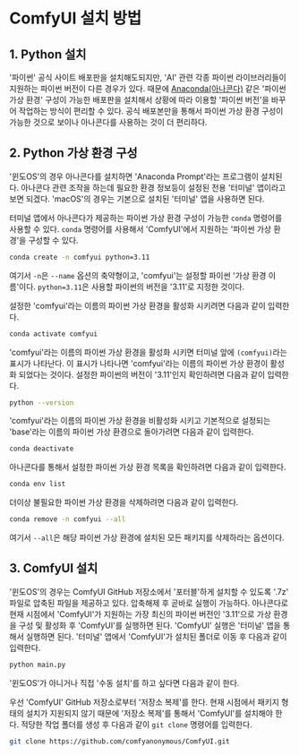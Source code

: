 # ComfyUI 설치 방법

## 1. Python 설치

'파이썬' 공식 사이트 배포판을 설치해도되지만, 'AI' 관련 각종 파이썬 라이브러리들이 지원하는 파이썬 버전이 다른 경우가 있다.
때문에 [Anaconda(아나콘다)](https://www.anaconda.com/) 같은 '파이썬 가상 환경' 구성이 가능한 배포판을 설치해서 상황에 따라 이용할
'파이썬 버전'을 바꾸어 작업하는 방식이 편리할 수 있다. 공식 배포본만을 통해서 파이썬 가상 환경 구성이 가능한 것으로 보이나 아나콘다를 사용하는
것이 더 편리하다.


## 2. Python 가상 환경 구성

'윈도OS'의 경우 아나콘다를 설치하면 'Anaconda Prompt'라는 프로그램이 설치된다. 아나콘다 관련 조작을 하는데 필요한 환경 정보등이 설정된
전용 '터미널' 앱이라고 보면 되겠다. 'macOS'의 경우는 기본으로 설치된 '터미널' 앱을 사용하면 된다.

터미널 앱에서 아나콘다가 제공하는 파이썬 가상 환경 구성이 가능한 `conda` 명령어를 사용할 수 있다. `conda` 명령어를 사용해서 'ComfyUI'에서
지원하는 '파이썬 가상 환경'을 구성할 수 있다.

```bash
conda create -n comfyui python=3.11
```

여기서 `-n`은 `--name` 옵션의 축약형이고, 'comfyui'는 설정할 파이썬 '가상 환경 이름'이다. `python=3.11`은 사용할 파이썬의 버전을
'3.11'로 지정한 것이다.

설정한 'comfyui'라는 이름의 파이썬 가상 환경을 활성화 시키려면 다음과 같이 입력한다.

```bash
conda activate comfyui
```

'comfyui'라는 이름의 파이썬 가상 환경을 활성화 시키면 터미널 앞에 `(comfyui)`라는 표시가 나타난다. 이 표시가 나타나면 'comfyui'라는
이름의 파이썬 가상 환경이 활성화 되었다는 것이다. 설정한 파이썬의 버전이 '3.11'인지 확인하려면 다음과 같이 입력한다.

```bash
python --version
```

'comfyui'라는 이름의 파이썬 가상 환경을 비활성화 시키고 기본적으로 설정되는 'base'라는 이름의 파이썬 가상 환경으로 돌아가려면 다음과 같이
입력한다.

```bash
conda deactivate
```

아나콘다를 통해서 설정한 파이썬 가상 환경 목록을 확인하려면 다음과 같이 입력한다.

```bash
conda env list
```

더이상 불필요한 파이썬 가상 환경을 삭제하려면 다음과 같이 입력한다.

```bash
conda remove -n comfyui --all
```

여기서 `--all`은 해당 파이썬 가상 환경에 설치된 모든 패키지를 삭제하라는 옵션이다.


## 3. ComfyUI 설치

'윈도OS'의 경우는 ComfyUI GitHub 저장소에서 '포터블'하게 설치할 수 있도록 '.7z' 파일로 압축된 파일을 제공하고 있다. 압축해제 후 곧바로
실행이 가능하다. 아나콘다로 현재 시점에서 'ComfyUI'가 지원하는 가장 최신의 파이썬 버전인 '3.11'으로 가상 환경을 구성 및 활성화 후 'ComfyUI'를
실행하면 된다. 'ComfyUI' 실행은 '터미널' 앱을 통해서 실행하면 된다. '터미널' 앱에서 'ComfyUI'가 설치된 폴더로 이동 후 다음과 같이 입력한다.

```bash
python main.py
```

'윈도OS'가 아니거나 직접 '수동 설치'를 하고 싶다면 다음과 같이 한다.

우선 'ComfyUI' GitHub 저장소로부터 '저장소 복제'를 한다. 현재 시점에서 패키지 형태의 설치가 지원되지 않기 때문에 '저장소 복제'를 통해서
'ComfyUI'를 설치해야 한다. 적당한 작업 폴더를 생성 후 다음과 같이 `git clone` 명령어를 입력한다.

```bash
git clone https://github.com/comfyanonymous/ComfyUI.git
```
